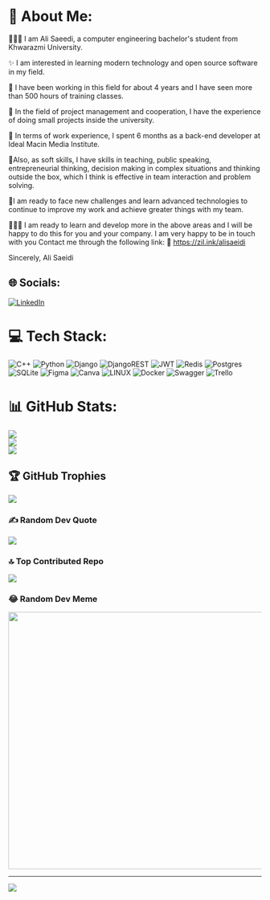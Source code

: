# 💫 About Me:
👨🏻‍🎓 I am Ali Saeedi, a computer engineering bachelor's student from Khwarazmi University.

✨ I am interested in learning modern technology and open source software in my field.

📌 I have been working in this field for about 4 years and I have seen more than 500 hours of training classes.

📌 In the field of project management and cooperation, I have the experience of doing small projects inside the university.

📌 In terms of work experience, I spent 6 months as a back-end developer at Ideal Macin Media Institute.

🔸Also, as soft skills, I have skills in teaching, public speaking, entrepreneurial thinking, decision making in complex situations and thinking outside the box, which I think is effective in team interaction and problem solving.

🔹I am ready to face new challenges and learn advanced technologies to continue to improve my work and achieve greater things with my team.

👨🏻‍💻 I am ready to learn and develop more in the above areas and I will be happy to do this for you and your company.
I am very happy to be in touch with you
Contact me through the following link:
🔗 https://zil.ink/alisaeidi

Sincerely, Ali Saeidi


## 🌐 Socials:
[![LinkedIn](https://img.shields.io/badge/LinkedIn-%230077B5.svg?logo=linkedin&logoColor=white)](https://linkedin.com/in/https://www.linkedin.com/in/alisaeidi22247/) 

# 💻 Tech Stack:
![C++](https://img.shields.io/badge/c++-%2300599C.svg?style=for-the-badge&logo=c%2B%2B&logoColor=white) ![Python](https://img.shields.io/badge/python-3670A0?style=for-the-badge&logo=python&logoColor=ffdd54) ![Django](https://img.shields.io/badge/django-%23092E20.svg?style=for-the-badge&logo=django&logoColor=white) ![DjangoREST](https://img.shields.io/badge/DJANGO-REST-ff1709?style=for-the-badge&logo=django&logoColor=white&color=ff1709&labelColor=gray) ![JWT](https://img.shields.io/badge/JWT-black?style=for-the-badge&logo=JSON%20web%20tokens) ![Redis](https://img.shields.io/badge/redis-%23DD0031.svg?style=for-the-badge&logo=redis&logoColor=white) ![Postgres](https://img.shields.io/badge/postgres-%23316192.svg?style=for-the-badge&logo=postgresql&logoColor=white) ![SQLite](https://img.shields.io/badge/sqlite-%2307405e.svg?style=for-the-badge&logo=sqlite&logoColor=white) 	![Figma](https://img.shields.io/badge/figma-%23F24E1E.svg?style=for-the-badge&logo=figma&logoColor=white) ![Canva](https://img.shields.io/badge/Canva-%2300C4CC.svg?style=for-the-badge&logo=Canva&logoColor=white) ![LINUX](https://img.shields.io/badge/Linux-FCC624?style=for-the-badge&logo=linux&logoColor=black) ![Docker](https://img.shields.io/badge/docker-%230db7ed.svg?style=for-the-badge&logo=docker&logoColor=white) ![Swagger](https://img.shields.io/badge/-Swagger-%23Clojure?style=for-the-badge&logo=swagger&logoColor=white) ![Trello](https://img.shields.io/badge/Trello-%23026AA7.svg?style=for-the-badge&logo=Trello&logoColor=white)
# 📊 GitHub Stats:
![](https://github-readme-stats.vercel.app/api?username=alisaeidi22247&theme=dark&hide_border=false&include_all_commits=false&count_private=false)<br/>
![](https://github-readme-streak-stats.herokuapp.com/?user=alisaeidi22247&theme=dark&hide_border=false)<br/>
![](https://github-readme-stats.vercel.app/api/top-langs/?username=alisaeidi22247&theme=dark&hide_border=false&include_all_commits=false&count_private=false&layout=compact)

## 🏆 GitHub Trophies
![](https://github-profile-trophy.vercel.app/?username=alisaeidi22247&theme=radical&no-frame=false&no-bg=true&margin-w=4)

### ✍️ Random Dev Quote
![](https://quotes-github-readme.vercel.app/api?type=horizontal&theme=radical)

### 🔝 Top Contributed Repo
![](https://github-contributor-stats.vercel.app/api?username=alisaeidi22247&limit=5&theme=dark&combine_all_yearly_contributions=true)

### 😂 Random Dev Meme
<img src="https://rm.up.railway.app/" width="512px"/>

---
[![](https://visitcount.itsvg.in/api?id=alisaeidi22247&icon=0&color=0)](https://visitcount.itsvg.in)

<!-- Proudly created with GPRM ( https://gprm.itsvg.in ) -->
